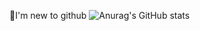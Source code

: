 
🎯I'm new to github
![Anurag's GitHub stats](https://github-readme-stats.vercel.app/api?username=okvr)
